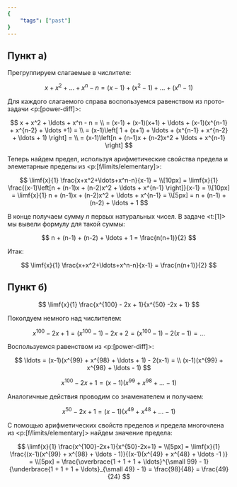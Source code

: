 ```yaml
---
{
    "tags": ["past"]
}
---
```


## Пункт а)

Прегруппируем слагаемые в числителе:

$$ x + x^2 + \ldots + x^n - n = (x-1) + (x^2 - 1) + \ldots + (x^n - 1) $$

Для каждого слагаемого справа воспользуемся равенством из прото-задачи <p:[power-diff]>:

$$ x + x^2 + \ldots + x^n - n = \\ = (x-1) + (x-1)(x+1) + \ldots + (x-1)(x^{n-1} + x^{n-2} + \ldots +1) = \\ = (x-1)\left[ 1 + (x+1) + \ldots + (x^{n-1} + x^{n-2} + \ldots + 1) \right] = \\ = (x-1)\left[n + (n-1)x + (n-2)x^2 + \ldots  + x^{n-1} \right] $$

Теперь найдем предел, используя арифметические свойства предела и элеметарные пределы из <p:[f/limits/elementary]>:

$$ \limf{x}{1} \frac{x+x^2+\ldots+x^n-n}{x-1} = \\[10px] = \limf{x}{1} \frac{(x-1)\left[n + (n-1)x + (n-2)x^2 + \ldots  + x^{n-1} \right]}{x-1} = \\[10px] = \limf{x}{1} n + (n-1)x + (n-2)x^2 + \ldots  + x^{n-1} = \\[5px] = n + (n-1) + (n-2) + \ldots + 1 $$

В конце получаем сумму $n$ первых натуральных чисел. В задаче <t:[1]> мы вывели формулу для такой суммы:

$$ n + (n-1) + (n-2) + \ldots + 1 = \frac{n(n+1)}{2} $$

Итак:

$$ \limf{x}{1} \frac{x+x^2+\ldots+x^n-n}{x-1} = \frac{n(n+1)}{2} $$

## Пункт б)

$$ \limf{x}{1} \frac{x^{100} - 2x + 1}{x^{50} -2x + 1} $$

Поколдуем немного над числителем:

$$ x^{100} - 2x + 1 = (x^{100} - 1) -2x + 2 = (x^{100} - 1) - 2(x-1) = \ldots $$

Воспользуемся равенством из <p:[power-diff]>:

$$ \ldots = (x-1)(x^{99} + x^{98} + \ldots + 1) - 2(x-1) = \\ (x-1)(x^{99} + x^{98} + \ldots - 1) $$

$$ x^{100} - 2x + 1 = (x-1)(x^{99} + x^{98} + \ldots - 1) $$

Аналогичные действия проводим со знаменателем и получаем:

$$ x^{50} - 2x + 1 = (x-1)(x^{49} + x^{48} + \ldots - 1) $$

С помощью арифметических свойств пределов и предела многочлена из <p:[f/limits/elementary]> найдем значение предела:

$$ \limf{x}{1} \frac{x^{100}-2x+1}{x^{50}-2x+1} = \\[5px] = \limf{x}{1} \frac{(x-1)(x^{99} + x^{98} + \ldots - 1)}{(x-1)(x^{49} + x^{48} + \ldots -1 )} = \\[5px] = \frac{\overbrace{1 + 1 + 1 + \ldots}^{\small 99} - 1}{\underbrace{1 + 1 + 1 + \ldots}_{\small 49} - 1} = \frac{98}{48} = \frac{49}{24} $$